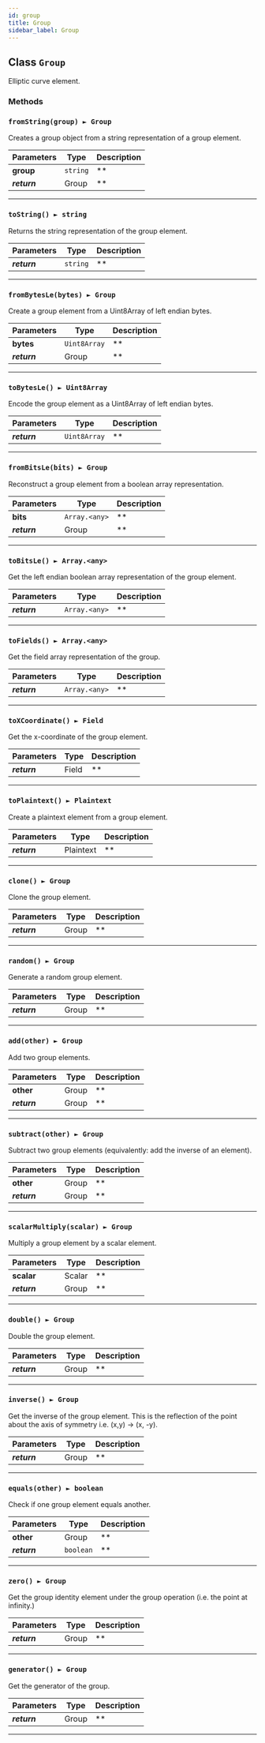```yaml
---
id: group
title: Group
sidebar_label: Group
---
```


## Class `Group`

Elliptic curve element.

### Methods

### `fromString(group) ► Group`
 

Creates a group object from a string representation of a group element.

Parameters | Type | Description
--- | --- | ---
__group__ | `string` | **
__*return*__ | Group | **

---

### `toString() ► string`


Returns the string representation of the group element.

Parameters | Type | Description
--- | --- | ---
__*return*__ | `string` | **

---

### `fromBytesLe(bytes) ► Group`
 

Create a group element from a Uint8Array of left endian bytes.

Parameters | Type | Description
--- | --- | ---
__bytes__ | `Uint8Array` | **
__*return*__ | Group | **

---

### `toBytesLe() ► Uint8Array`


Encode the group element as a Uint8Array of left endian bytes.

Parameters | Type | Description
--- | --- | ---
__*return*__ | `Uint8Array` | **

---

### `fromBitsLe(bits) ► Group`
 

Reconstruct a group element from a boolean array representation.

Parameters | Type | Description
--- | --- | ---
__bits__ | `Array.<any>` | **
__*return*__ | Group | **

---

### `toBitsLe() ► Array.<any>`


Get the left endian boolean array representation of the group element.

Parameters | Type | Description
--- | --- | ---
__*return*__ | `Array.<any>` | **

---

### `toFields() ► Array.<any>`


Get the field array representation of the group.

Parameters | Type | Description
--- | --- | ---
__*return*__ | `Array.<any>` | **

---

### `toXCoordinate() ► Field`


Get the x-coordinate of the group element.

Parameters | Type | Description
--- | --- | ---
__*return*__ | Field | **

---

### `toPlaintext() ► Plaintext`


Create a plaintext element from a group element.

Parameters | Type | Description
--- | --- | ---
__*return*__ | Plaintext | **

---

### `clone() ► Group`


Clone the group element.

Parameters | Type | Description
--- | --- | ---
__*return*__ | Group | **

---

### `random() ► Group`
 

Generate a random group element.

Parameters | Type | Description
--- | --- | ---
__*return*__ | Group | **

---

### `add(other) ► Group`


Add two group elements.

Parameters | Type | Description
--- | --- | ---
__other__ | Group | **
__*return*__ | Group | **

---

### `subtract(other) ► Group`


Subtract two group elements (equivalently: add the inverse of an element).

Parameters | Type | Description
--- | --- | ---
__other__ | Group | **
__*return*__ | Group | **

---

### `scalarMultiply(scalar) ► Group`


Multiply a group element by a scalar element.

Parameters | Type | Description
--- | --- | ---
__scalar__ | Scalar | **
__*return*__ | Group | **

---

### `double() ► Group`


Double the group element.

Parameters | Type | Description
--- | --- | ---
__*return*__ | Group | **

---

### `inverse() ► Group`


Get the inverse of the group element. This is the reflection of the point about the axis
of symmetry i.e. (x,y) -&gt; (x, -y).

Parameters | Type | Description
--- | --- | ---
__*return*__ | Group | **

---

### `equals(other) ► boolean`


Check if one group element equals another.

Parameters | Type | Description
--- | --- | ---
__other__ | Group | **
__*return*__ | `boolean` | **

---

### `zero() ► Group`
 

Get the group identity element under the group operation (i.e. the point at infinity.)

Parameters | Type | Description
--- | --- | ---
__*return*__ | Group | **

---

### `generator() ► Group`
 

Get the generator of the group.

Parameters | Type | Description
--- | --- | ---
__*return*__ | Group | **

--- 